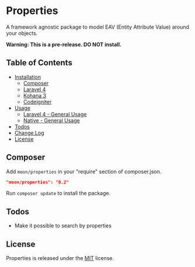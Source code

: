 # Properties
A framework agnostic package to model EAV (Entity Attribute Value) around your objects.

**Warning: This is a pre-release. DO NOT install.**
## Table of Contents

- <a href="#installation">Installation</a>
    - <a href="#composer">Composer</a>
    - <a href="docs/laravel4-installation.md">Laravel 4</a>
    - <a href="#kohana">Kohana 3</a>
    - <a href="#codeigniter">Codeigniter</a>
- <a href="#usage">Usage</a>
	- <a href="docs/laravel4-usage.md">Laravel 4 - General Usage</a>
	- <a href="docs/native-usage.md">Native - General Usage</a>
- <a href="#todos">Todos</a>
- <a href="changelog.md">Change Log</a>
- <a href="#license">License</a>

## Composer

Add `moon/properties` in your "require" section of composer.json.

```json
"moon/properties": "0.2"
```

Run `composer update` to install the package.

## Todos

* Make it possible to search by properties

## License

Properties is released under the [MIT](http://opensource.org/licenses/MIT) license.